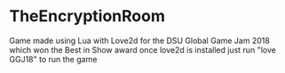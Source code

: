 # TheEncryptionRoom
Game made using Lua with Love2d for the DSU Global Game Jam 2018 which won the Best in Show award
once love2d is installed just run "love GGJ18" to run the game
